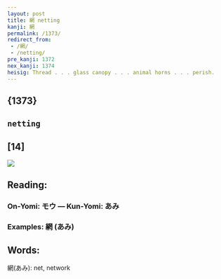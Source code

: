 ```yaml
---
layout: post
title: 網 netting
kanji: 網
permalink: /1373/
redirect_from:
 - /網/
 - /netting/
pre_kanji: 1372
nex_kanji: 1374
heisig: Thread . . . glass canopy . . . animal horns . . . perish.
---
```


## {1373}

## `netting`

## [14]

<div class="stroke"><img src="E7B6B2.png" /></div>

## Reading:

### On-Yomi: モウ &mdash; Kun-Yomi: あみ

### Examples: 網 (あみ)

## Words:

網(あみ): net, network
